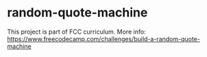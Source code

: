 # random-quote-machine
This project is part of FCC curriculum. More info: https://www.freecodecamp.com/challenges/build-a-random-quote-machine
